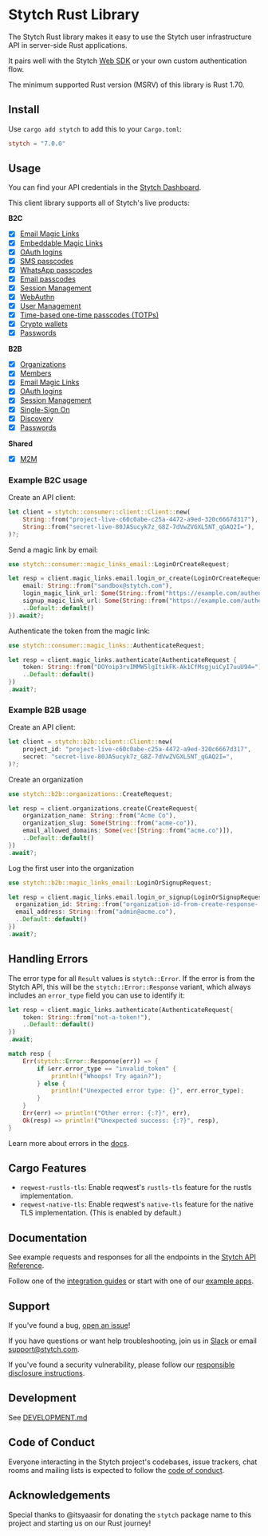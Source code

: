 # Stytch Rust Library

The Stytch Rust library makes it easy to use the Stytch user infrastructure API in server-side Rust applications.

It pairs well with the Stytch [Web SDK](https://www.npmjs.com/package/@stytch/vanilla-js) or your own custom authentication flow.

The minimum supported Rust version (MSRV) of this library is Rust 1.70.

## Install

Use `cargo add stytch` to add this to your `Cargo.toml`:

```toml
stytch = "7.0.0"
```

## Usage

You can find your API credentials in the [Stytch Dashboard](https://stytch.com/dashboard/api-keys).

This client library supports all of Stytch's live products:

**B2C**

- [x] [Email Magic Links](https://stytch.com/docs/api/send-by-email)
- [x] [Embeddable Magic Links](https://stytch.com/docs/api/create-magic-link)
- [x] [OAuth logins](https://stytch.com/docs/api/oauth-google-start)
- [x] [SMS passcodes](https://stytch.com/docs/api/send-otp-by-sms)
- [x] [WhatsApp passcodes](https://stytch.com/docs/api/whatsapp-send)
- [x] [Email passcodes](https://stytch.com/docs/api/send-otp-by-email)
- [x] [Session Management](https://stytch.com/docs/api/session-auth)
- [x] [WebAuthn](https://stytch.com/docs/api/webauthn-register-start)
- [x] [User Management](https://stytch.com/docs/api/create-user)
- [x] [Time-based one-time passcodes (TOTPs)](https://stytch.com/docs/api/totp-create)
- [x] [Crypto wallets](https://stytch.com/docs/api/crypto-wallet-authenticate-start)
- [x] [Passwords](https://stytch.com/docs/api/password-create)

**B2B**

- [x] [Organizations](https://stytch.com/docs/b2b/api/organization-object)
- [x] [Members](https://stytch.com/docs/b2b/api/member-object)
- [x] [Email Magic Links](https://stytch.com/docs/b2b/api/send-login-signup-email)
- [x] [OAuth logins](https://stytch.com/docs/b2b/api/oauth-google-start)
- [x] [Session Management](https://stytch.com/docs/b2b/api/session-object)
- [x] [Single-Sign On](https://stytch.com/docs/b2b/api/sso-authenticate-start)
- [x] [Discovery](https://stytch.com/docs/b2b/api/discovered-organization-object)
- [x] [Passwords](https://stytch.com/docs/b2b/api/passwords-authenticate)

**Shared**

- [x] [M2M](https://stytch.com/docs/api/m2m-client)

### Example B2C usage

Create an API client:

```rust
let client = stytch::consumer::client::Client::new(
    String::from("project-live-c60c0abe-c25a-4472-a9ed-320c6667d317"),
    String::from("secret-live-80JASucyk7z_G8Z-7dVwZVGXL5NT_qGAQ2I="),
)?;
```

Send a magic link by email:

```rust
use stytch::consumer::magic_links_email::LoginOrCreateRequest;

let resp = client.magic_links.email.login_or_create(LoginOrCreateRequest{
    email: String::from("sandbox@stytch.com"),
    login_magic_link_url: Some(String::from("https://example.com/authenticate")),
    signup_magic_link_url: Some(String::from("https://example.com/authenticate")),
    ..Default::default()
}).await?;
```

Authenticate the token from the magic link:

```rust
use stytch::consumer::magic_links::AuthenticateRequest;

let resp = client.magic_links.authenticate(AuthenticateRequest {
    token: String::from("DOYoip3rvIMMW5lgItikFK-Ak1CfMsgjuiCyI7uuU94="),
    ..Default::default()
})
.await?;
```

### Example B2B usage

Create an API client:

```rust
let client = stytch::b2b::client::Client::new(
    project_id: "project-live-c60c0abe-c25a-4472-a9ed-320c6667d317",
    secret: "secret-live-80JASucyk7z_G8Z-7dVwZVGXL5NT_qGAQ2I=",
)?;
```

Create an organization

```rust
use stytch::b2b::organizations::CreateRequest;

let resp = client.organizations.create(CreateRequest{
    organization_name: String::from("Acme Co"),
    organization_slug: Some(String::from("acme-co")),
    email_allowed_domains: Some(vec![String::from("acme.co")]),
    ..Default::default()
})
.await?;
```

Log the first user into the organization

```rust
use stytch::b2b::magic_links_email::LoginOrSignupRequest;

let resp = client.magic_links.email.login_or_signup(LoginOrSignupRequest{
  organization_id: String::from("organization-id-from-create-response-..."),
  email_address: String::from("admin@acme.co"),
  ..Default::default()
})
.await?;
```

## Handling Errors

The error type for all `Result` values is `stytch::Error`. If the error is from the Stytch API,
this will be the `stytch::Error::Response` variant, which always includes an `error_type` field
you can use to identify it:

```rust
let resp = client.magic_links.authenticate(AuthenticateRequest{
    token: String::from("not-a-token!"),
    ..Default::default()
})
.await;

match resp {
    Err(stytch::Error::Response(err)) => {
        if &err.error_type == "invalid_token" {
            println!("Whoops! Try again?");
        } else {
            println!("Unexpected error type: {}", err.error_type);
        }
    }
    Err(err) => println!("Other error: {:?}", err),
    Ok(resp) => println!("Unexpected success: {:?}", resp),
}
```

Learn more about errors in the [docs](https://stytch.com/docs/api/errors).

## Cargo Features

- `reqwest-rustls-tls`: Enable reqwest's `rustls-tls` feature for the rustls implementation.
- `reqwest-native-tls`: Enable reqwest's `native-tls` feature for the native TLS implementation.
  (This is enabled by default.)

## Documentation

See example requests and responses for all the endpoints in the [Stytch API Reference](https://stytch.com/docs/api).

Follow one of the [integration guides](https://stytch.com/docs/guides) or start with one of our [example apps](https://stytch.com/docs/example-apps).

## Support

If you've found a bug, [open an issue](https://github.com/stytchauth/stytch-rust/issues/new)!

If you have questions or want help troubleshooting, join us in [Slack](https://stytch.com/docs/resources/support/overview) or email support@stytch.com.

If you've found a security vulnerability, please follow our [responsible disclosure instructions](https://stytch.com/docs/resources/security-and-trust/security#:~:text=Responsible%20disclosure%20program).

## Development

See [DEVELOPMENT.md](DEVELOPMENT.md)

## Code of Conduct

Everyone interacting in the Stytch project's codebases, issue trackers, chat rooms and mailing lists is expected to follow the [code of conduct](CODE_OF_CONDUCT.md).

## Acknowledgements

Special thanks to @itsyaasir for donating the `stytch` package name to this project and starting us on our Rust journey!
